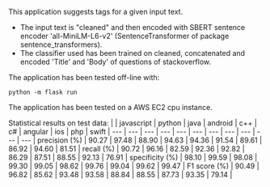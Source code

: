 This application suggests tags for a given input text.

* The input text is "cleaned" and then encoded with SBERT sentence encoder 'all-MiniLM-L6-v2' (SentenceTransformer of package sentence_transformers).
* The classifier used has been trained on cleaned, concatenated and encoded 'Title' and 'Body' of questions of stackoverflow.


The application has been tested off-line with:

`python -m flask run`

The application has been tested on a AWS EC2 cpu instance.

Statistical results on test data:
| | javascript | python | java | android | c++ | c# | angular | ios | php | swift
| --- | --- | --- | --- | --- | --- | --- | --- | --- | --- | --- |
precision (%) | 90.27 | 97.48 | 88.90 | 94.63 | 94.36 | 91.54 | 89.61 | 86.92 | 94.60 | 81.51 |
recall (%) | 90.72 | 96.16 | 82.59 | 92.36 | 92.82 | 86.29 | 87.51 | 88.55 | 92.13 | 76.91 |
specificity (%) | 98.10 | 99.59 | 98.08 | 99.30 | 99.05 | 98.62 | 99.76 | 99.04 | 99.62 | 99.47 |
F1 score (%) | 90.49 | 96.82 | 85.62 | 93.48 | 93.58 | 88.84 | 88.55 | 87.73 | 93.35 | 79.14 |
